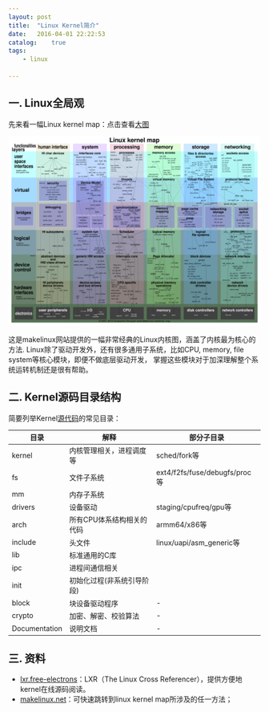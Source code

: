 ```yaml
---
layout: post
title:  "Linux Kernel简介"
date:   2016-04-01 22:22:53
catalog:    true
tags:
    - linux

---
```


## 一. Linux全局观

先来看一幅Linux kernel map：点击查看[大图](https://panard313.github.io/images/linux/linux_kernel_map.png)

![linux kernel map](/images/linux/linux_kernel_map.png)

这是makelinux网站提供的一幅非常经典的Linux内核图，涵盖了内核最为核心的方法.
Linux除了驱动开发外，还有很多通用子系统，比如CPU, memory, file system等核心模块，即便不做底层驱动开发，
掌握这些模块对于加深理解整个系统运转机制还是很有帮助。

## 二. Kernel源码目录结构

简要列举Kernel[源代码](https://www.kernel.org)的常见目录：

|目录|解释|部分子目录|
|---|---|---|
|kernel|内核管理相关，进程调度等|sched/fork等|
|fs|文件子系统|ext4/f2fs/fuse/debugfs/proc等|
|mm|内存子系统|
|drivers|设备驱动|staging/cpufreq/gpu等|
|arch|所有CPU体系结构相关的代码|armm64/x86等|
|include|头文件|linux/uapi/asm_generic等|
|lib| 标准通用的C库|
|ipc| 进程间通信相关|
|init|初始化过程(非系统引导阶段)|
|block|块设备驱动程序|-|
|crypto|加密、解密、校验算法|-|
|Documentation|说明文档|-|


## 三. 资料

- [lxr.free-electrons](http://lxr.free-electrons.com)：LXR（The Linux Cross Referencer），提供方便地kernel在线源码阅读。
- [makelinux.net](http://www.makelinux.net/kernel_map/)：可快速跳转到linux kernel map所涉及的任一方法；
